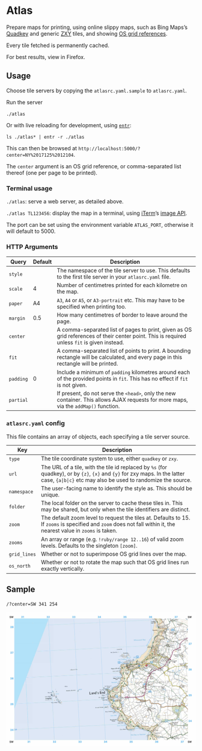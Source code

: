 # Atlas

Prepare maps for printing, using online slippy maps, such as Bing Maps’s [Quadkey](https://docs.microsoft.com/en-us/bingmaps/articles/bing-maps-tile-system) and generic [ZXY](https://wiki.openstreetmap.org/wiki/Slippy_map_tilenames) tiles, and showing [OS grid references](https://en.wikipedia.org/wiki/Ordnance_Survey_National_Grid).

Every tile fetched is permanently cached.

For best results, view in Firefox.

## Usage

Choose tile servers by copying the `atlasrc.yaml.sample` to `atlasrc.yaml`.

Run the server
```
./atlas
```

Or with live reloading for development, using [`entr`](http://eradman.com/entrproject/):

```
ls ./atlas* | entr -r ./atlas
```

This can then be browsed at `http://localhost:5000/?center=NY%2017125%2012104`.

The `center` argument is an OS grid reference, or comma-separated list thereof (one per page to be printed).

### Terminal usage

`./atlas`: serve a web server, as detailed above.

`./atlas TL123456`: display the map in a terminal, using [iTerm](https://www.iterm2.com)’s [image API](https://www.iterm2.com/documentation-images.html).

The port can be set using the environment variable `ATLAS_PORT`, otherwise it will default to 5000.

### HTTP Arguments

| **Query** | **Default** | **Description** |
|-|-|-|
| `style` | | The namespace of the tile server to use. This defaults to the first tile server in your `atlasrc.yaml` file. |
| `scale` | 4 | Number of centimetres printed for each kilometre on the map. |
| `paper` | A4 | `A3`, `A4` or `A5`, or `A3-portrait` etc. This may have to be specified when printing too. |
| `margin` | 0.5 | How many centimetres of border to leave around the page. |
| `center` |  | A comma-separated list of pages to print, given as OS grid references of their center point. This is required unless `fit` is given instead. |
| `fit` |  | A comma-separated list of points to print. A bounding rectangle will be calculated, and every page in this rectangle will be printed. |
| `padding` | 0 | Include a minimum of `padding` kilometres around each of the provided points in `fit`. This has no effect if `fit` is not given. |
| `partial` |  | If present, do not serve the `<head>`, only the new container. This allows AJAX requests for more maps, via the `addMap()` function. |

### `atlasrc.yaml` config

This file contains an array of objects, each specifying a tile server source.

| Key | Description |
|-|-|
| `type` | The tile coordinate system to use, either `quadkey` or `zxy`. |
| `url` | The URL of a tile, with the tile id replaced by `%s` (for quadkey), or by `{z}`, `{x}` and `{y}` for zxy maps. In the latter case, `{a\|b\|c}` etc may also be used to randomize the source. |
| `namespace` | The user-facing name to identify the style as. This should be unique. |
| `folder` | The local folder on the server to cache these tiles in. This may be shared, but only when the tile identifiers are distinct. |
| `zoom` | The default zoom level to request the tiles at. Defaults to 15. If `zooms` is specified and `zoom` does not fall within it, the nearest value in `zooms` is taken. |
| `zooms` | An array or range (e.g. `!ruby/range 12..16`) of valid zoom levels. Defaults to the singleton `[zoom]`. |
| `grid_lines` | Whether or not to superimpose OS grid lines over the map. |
| `os_north` | Whether or not to rotate the map such that OS grid lines run exactly vertically. |

## Sample

`/?center=SW 341 254`

![Example print of Lands End, at 4cm:1km on A4](sample.jpg)
